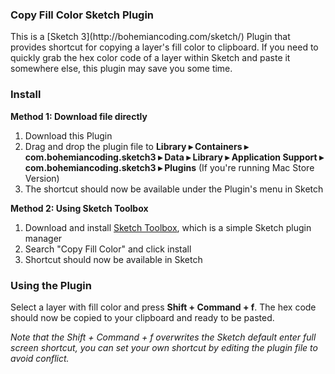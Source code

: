 <h3>Copy Fill Color Sketch Plugin</h3>
This is a [Sketch 3](http://bohemiancoding.com/sketch/) Plugin that provides shortcut for copying a layer's fill color to clipboard. If you need to quickly grab the hex color code of a layer within Sketch and paste it somewhere else, this plugin may save you some time.

<h3>Install</h3>

<b>Method 1: Download file directly</b>

1. Download this Plugin
2. Drag and drop the plugin file to <b>Library ▸ Containers ▸ com.bohemiancoding.sketch3 ▸ Data ▸ Library ▸ Application Support ▸ com.bohemiancoding.sketch3 ▸ Plugins</b> (If you're running Mac Store Version)
3. The shortcut should now be available under the Plugin's menu in Sketch

<b>Method 2: Using Sketch Toolbox</b>

1. Download and install [Sketch Toolbox](http://sketchtoolbox.com/), which is a simple Sketch plugin manager
2. Search "Copy Fill Color" and click install
3. Shortcut should now be available in Sketch

<h3>Using the Plugin</h3>
Select a layer with fill color and press <b>Shift + Command + f</b>. The hex code should now be copied to your clipboard and ready to be pasted.

<i>Note that the Shift + Command + f overwrites the Sketch default enter full screen shortcut, you can set your own shortcut by editing the plugin file to avoid conflict.<i>
